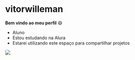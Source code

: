 # vitorwilleman

**Bem vindo ao meu perfil** 😄
- Aluno
- Estou estudando na Alura
- Estarei utilizando este espaço para compartilhar projetos

![](https://media.wired.com/photos/593221d8b8eb31692072dedf/master/w_1920,c_limit/MJ-giphy.gif)
